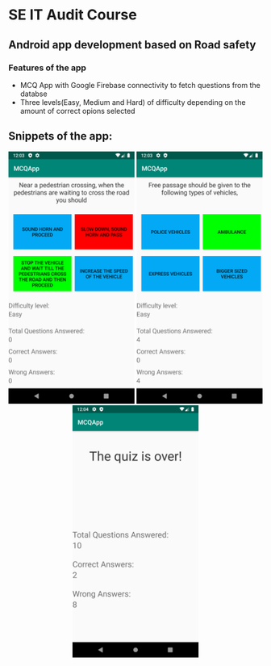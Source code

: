 # SE IT Audit Course

## Android app development based on Road safety

### Features of the app

* MCQ App with Google Firebase connectivity to fetch questions from the databse
* Three levels(Easy, Medium and Hard) of difficulty depending on the amount of correct opions selected


## Snippets of the app:
<p align="center">
<img src="screenshots/mcq1.png" alt="mcq1" width="250" height="500">
<img src="screenshots/mcq3.png" alt="mcq3" width="250" height="500">
<img src="screenshots/mcq2.png" alt="mcq2" width="250" height="500">
</p>
